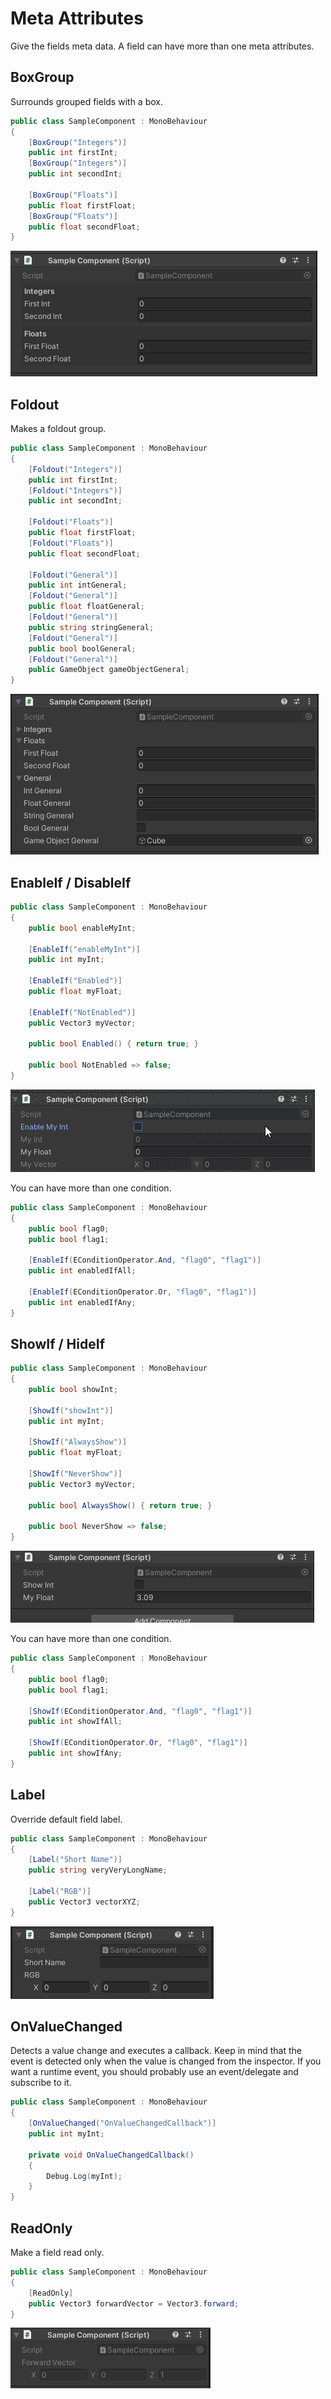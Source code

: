 # Meta Attributes
Give the fields meta data. A field can have more than one meta attributes.

## BoxGroup
Surrounds grouped fields with a box.

```csharp
public class SampleComponent : MonoBehaviour
{
	[BoxGroup("Integers")]
	public int firstInt;
	[BoxGroup("Integers")]
	public int secondInt;

	[BoxGroup("Floats")]
	public float firstFloat;
	[BoxGroup("Floats")]
	public float secondFloat;
}
```

![inspector](/assets/core/BoxGroup.png)

## Foldout
Makes a foldout group.

```csharp
public class SampleComponent : MonoBehaviour
{
	[Foldout("Integers")]
	public int firstInt;
	[Foldout("Integers")]
	public int secondInt;

	[Foldout("Floats")]
	public float firstFloat;
	[Foldout("Floats")]
	public float secondFloat;

	[Foldout("General")]
	public int intGeneral;
	[Foldout("General")]
	public float floatGeneral;
	[Foldout("General")]
	public string stringGeneral;
	[Foldout("General")]
	public bool boolGeneral;
	[Foldout("General")]
	public GameObject gameObjectGeneral;
}
```

![inspector](/assets/core/Foldout.png)

## EnableIf / DisableIf
```csharp
public class SampleComponent : MonoBehaviour
{
	public bool enableMyInt;

	[EnableIf("enableMyInt")]
	public int myInt;

	[EnableIf("Enabled")]
	public float myFloat;

	[EnableIf("NotEnabled")]
	public Vector3 myVector;

	public bool Enabled() { return true; }

	public bool NotEnabled => false;
}
```

![inspector](/assets/core/EnableIf.gif)

You can have more than one condition.

```csharp
public class SampleComponent : MonoBehaviour
{
	public bool flag0;
	public bool flag1;

	[EnableIf(EConditionOperator.And, "flag0", "flag1")]
	public int enabledIfAll;

	[EnableIf(EConditionOperator.Or, "flag0", "flag1")]
	public int enabledIfAny;
}
```

## ShowIf / HideIf
```csharp
public class SampleComponent : MonoBehaviour
{
	public bool showInt;

	[ShowIf("showInt")]
	public int myInt;

	[ShowIf("AlwaysShow")]
	public float myFloat;

	[ShowIf("NeverShow")]
	public Vector3 myVector;

	public bool AlwaysShow() { return true; }

	public bool NeverShow => false;
}
```

![inspector](/assets/core/ShowIf.gif)

You can have more than one condition.

```csharp
public class SampleComponent : MonoBehaviour
{
	public bool flag0;
	public bool flag1;

	[ShowIf(EConditionOperator.And, "flag0", "flag1")]
	public int showIfAll;

	[ShowIf(EConditionOperator.Or, "flag0", "flag1")]
	public int showIfAny;
}
```

## Label
Override default field label.

```csharp
public class SampleComponent : MonoBehaviour
{
	[Label("Short Name")]
	public string veryVeryLongName;

	[Label("RGB")]
	public Vector3 vectorXYZ;
}
```

![inspector](/assets/core/Label.png)

## OnValueChanged
Detects a value change and executes a callback.
Keep in mind that the event is detected only when the value is changed from the inspector.
If you want a runtime event, you should probably use an event/delegate and subscribe to it.

```csharp
public class SampleComponent : MonoBehaviour
{
	[OnValueChanged("OnValueChangedCallback")]
	public int myInt;

	private void OnValueChangedCallback()
	{
		Debug.Log(myInt);
	}
}
```

## ReadOnly
Make a field read only.

```csharp
public class SampleComponent : MonoBehaviour
{
	[ReadOnly]
	public Vector3 forwardVector = Vector3.forward;
}
```

![inspector](/assets/core/ReadOnly.png)